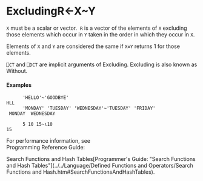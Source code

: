 




<h1 class="heading"><span class="name">Excluding</span><span class="command">R←X~Y</span></h1>

`X` must be a scalar or vector.  `R` is a vector of the elements of `X` excluding those elements which occur in `Y` taken in the order in which they occur in `X`.


Elements of `X` and `Y` are considered the same if `X≡Y` returns 1 for those elements.


`⎕CT` and `⎕DCT` are  implicit arguments of Excluding. Excluding is also known as Without.

#### Examples
```apl
      'HELLO'~'GOODBYE'
HLL
      'MONDAY' 'TUESDAY' 'WEDNESDAY'~'TUESDAY' 'FRIDAY'
 MONDAY  WEDNESDAY
 
      5 10 15~⍳10
15
```



For performance information, see  
Programming Reference Guide: 

Search Functions and Hash Tables[Programmer's Guide: "Search Functions and Hash Tables"](../../Language/Defined Functions and Operators/Search Functions and Hash.htm#SearchFunctionsAndHashTables).


